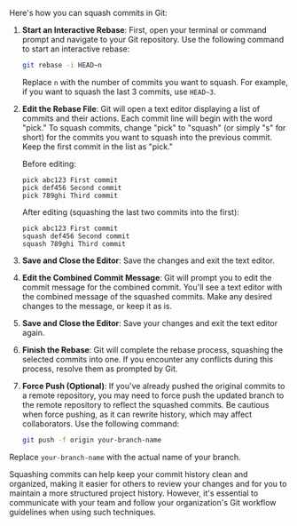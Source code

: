 Here's how you can squash commits in Git:

1. **Start an Interactive Rebase**: First, open your terminal or command prompt and navigate to your Git repository. Use the following command to start an interactive rebase:

   ```bash
   git rebase -i HEAD~n
   ```

   Replace `n` with the number of commits you want to squash. For example, if you want to squash the last 3 commits, use `HEAD~3`.

2. **Edit the Rebase File**: Git will open a text editor displaying a list of commits and their actions. Each commit line will begin with the word "pick." To squash commits, change "pick" to "squash" (or simply "s" for short) for the commits you want to squash into the previous commit. Keep the first commit in the list as "pick."

   Before editing:
   ```plaintext
   pick abc123 First commit
   pick def456 Second commit
   pick 789ghi Third commit
   ```

   After editing (squashing the last two commits into the first):
   ```plaintext
   pick abc123 First commit
   squash def456 Second commit
   squash 789ghi Third commit
   ```

3. **Save and Close the Editor**: Save the changes and exit the text editor.

4. **Edit the Combined Commit Message**: Git will prompt you to edit the commit message for the combined commit. You'll see a text editor with the combined message of the squashed commits. Make any desired changes to the message, or keep it as is.

5. **Save and Close the Editor**: Save your changes and exit the text editor again.

6. **Finish the Rebase**: Git will complete the rebase process, squashing the selected commits into one. If you encounter any conflicts during this process, resolve them as prompted by Git.

7. **Force Push (Optional)**: If you've already pushed the original commits to a remote repository, you may need to force push the updated branch to the remote repository to reflect the squashed commits. Be cautious when force pushing, as it can rewrite history, which may affect collaborators. Use the following command:

   ```bash
   git push -f origin your-branch-name
   ```

Replace `your-branch-name` with the actual name of your branch.

Squashing commits can help keep your commit history clean and organized, making it easier for others to review your changes and for you to maintain a more structured project history. However, it's essential to communicate with your team and follow your organization's Git workflow guidelines when using such techniques.
